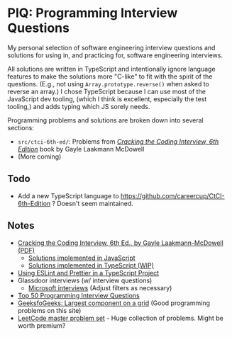 # PIQ: Programming Interview Questions

My personal selection of software engineering interview questions and solutions for using in, and practicing for, software engineering interviews.

All solutions are written in TypeScript and intentionally ignore language features to make the solutions more "C-like" to fit with the spirit of the questions. (E.g., not using `Array.prototype.reverse()` when asked to reverse an array.) I chose TypeScript because I can use most of the JavaScript dev tooling, (which I think is excellent, especially the test tooling,) and adds typing which JS sorely needs.

Programming problems and solutions are broken down into several sections:

-   `src/ctci-6th-ed/`: Problems from [_Cracking the Coding Interview, 6th Edition_](https://smile.amazon.com/Cracking-Coding-Interview-Programming-Questions/dp/0984782850/) book by Gayle Laakmann McDowell
-   (More coming)

## Todo

-   Add a new TypeScript language to https://github.com/careercup/CtCI-6th-Edition ? Doesn't seem maintained.

## Notes

-   [Cracking the Coding Interview, 6th Ed., by Gayle Laakmann-McDowell (PDF)](https://github.com/alxerg/Books-1/blob/master/Cracking%20the%20Coding%20Interview%2C%206th%20Edition%20189%20Programming%20Questions%20and%20Solutions.pdf)
    -   [Solutions implemented in JavaScript](https://github.com/careercup/CtCI-6th-Edition-JavaScript)
    -   [Solutions implemented in TypeScript (WIP)](https://github.com/Dante-101/ctci-6th-edition-typescript)
-   [Using ESLint and Prettier in a TypeScript Project](https://www.robertcooper.me/using-eslint-and-prettier-in-a-typescript-project)
-   Glassdoor interviews (w/ interview questions)
    -   [Microsoft interviews](https://www.glassdoor.com/Interview/Microsoft-Software-Development-Engineer-Interview-Questions-EI_IE1651.0,9_KO10,39.htm) (Adjust filters as necessary)
-   [Top 50 Programming Interview Questions](https://simpleprogrammer.com/programming-interview-questions/)
-   [GeeksfoGeeks: Largest component on a grid](https://www.geeksforgeeks.org/largest-connected-component-on-a-grid/) (Good programming problems on this site)
-   [LeetCode master problem set](https://leetcode.com/problemset/all/) - Huge collection of problems. Might be worth premium?
